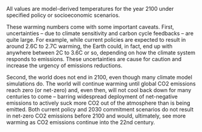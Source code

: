 All values are model-derived temperatures for the year 2100 under specified policy or socioeconomic scenarios.  

These warming numbers come with some important caveats. First, uncertainties – due to climate sensitivity and carbon cycle feedbacks – are quite large. For example, while current policies are expected to result in around 2.6C to 2.7C warming, the Earth could, in fact, end up with anywhere between 2C to 3.6C or so, depending on how the climate system responds to emissions. These uncertainties are cause for caution and increase the urgency of emissions reductions.

Second, the world does not end in 2100, even though many climate model simulations do. The world will continue warming until global CO2 emissions reach zero (or net-zero) and, even then, will not cool back down for many centuries to come – barring widespread deployment of net-negative emissions to actively suck more CO2 out of the atmosphere than is being emitted. Both current policy and 2030 commitment scenarios do not result in net-zero CO2 emissions before 2100 and would, ultimately, see more warming as CO2 emissions continue into the 22nd century.
